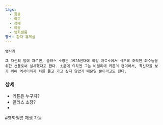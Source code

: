 ```yaml
---
tags:
  - 등불
  - 화로
  - 성배
  - 하늘
  - 영화필름
장소: 환자 휴게실
---
```



```
영사기

그 자신의 말에 따르면, 콜러스 소장은 1920년대에 이걸 치료소에서 쉬도록 허락된 죄수들을 위한 선물로써 설치했다고 한다. 소문에 의하면 그는 비밀리에 키튼의 팬이어서, 최신작을 보기 위해 엑서터까지 차를 몰고 가고 싶지 않았기 때문일 뿐이라고도 한다.
```




### 상세

* 키튼은 누구지?
* 콜러스 소장?
* 
#영화필름 재생 가능
